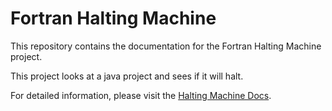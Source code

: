 # Fortran Halting Machine

This repository contains the documentation for the Fortran Halting Machine project.

This project looks at a java project and sees if it will halt.

For detailed information, please visit the [Halting Machine Docs](https://github.com/sssssssssnake/HaltingMachineDocs).
